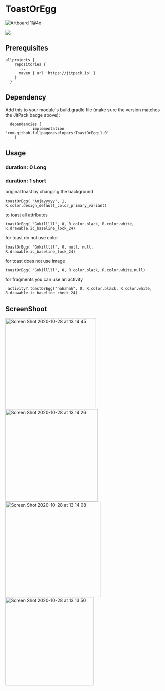 # ToastOrEgg


![Artboard 1@4x](https://user-images.githubusercontent.com/60374847/97440448-0f565800-195a-11eb-81fa-861249e6218a.png)







[![](https://jitpack.io/v/fullpagedevelopers/ToastOrEgg.svg)](https://jitpack.io/#fullpagedevelopers/ToastOrEgg)


## Prerequisites

    allprojects {
        repositories {
          ...
          maven { url 'https://jitpack.io' }
        }
      }
  
## Dependency

Add this to your module's build.gradle file (make sure the version matches the JitPack badge above):


      dependencies {
                implementation 'com.github.fullpagedevelopers:ToastOrEgg:1.0'
        }

## Usage

  ### duration: 0 Long
  
  
  ### duration: 1 short

  original toast by changing the background
  
    toastOrEgg( "Anjayyyyy", 1, R.color.design_default_color_primary_variant)
  
  
  to toast all attributes
 
  
    toastOrEgg( "Gokilllll", 0, R.color.black, R.color.white, R.drawable.ic_baseline_lock_24)
  
  
  
  for toast do not use color
  
    toastOrEgg( "Gokilllll", 0, null, null, R.drawable.ic_baseline_lock_24)
  
  
  
  for toast does not use image
  
    toastOrEgg( "Gokilllll", 0, R.color.black, R.color.white,null)

  
  
  for fragments you can use an activity
  
     activity?.toastOrEgg("hahahah", 0, R.color.black, R.color.white, R.drawable.ic_baseline_check_24)
  
  
  
  ## ScreenShoot
  
  <img width="288" alt="Screen Shot 2020-10-28 at 13 14 45" src="https://user-images.githubusercontent.com/60374847/97402646-786fa880-1925-11eb-8826-fd1e9396eb2a.png">
<img width="293" alt="Screen Shot 2020-10-28 at 13 14 26" src="https://user-images.githubusercontent.com/60374847/97402651-7ad20280-1925-11eb-97f8-ceee011eeefc.png">
<img width="302" alt="Screen Shot 2020-10-28 at 13 14 08" src="https://user-images.githubusercontent.com/60374847/97402653-7ad20280-1925-11eb-983b-ee15cda23fcc.png">
<img width="281" alt="Screen Shot 2020-10-28 at 13 13 50" src="https://user-images.githubusercontent.com/60374847/97402735-9e954880-1925-11eb-8acf-4888d5dbd669.png">

  
